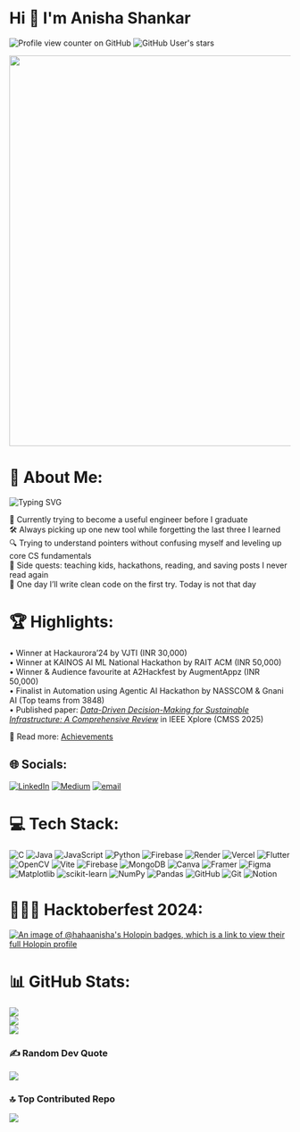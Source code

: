 # Hi 👋 I'm Anisha Shankar

![Profile view counter on GitHub](https://komarev.com/ghpvc/?username=hahaanisha)
![GitHub User's stars](https://img.shields.io/github/stars/hahaanisha?affiliations=OWNER%2CCOLLABORATOR&style=social)

<div align="center">
  <img src="https://64.media.tumblr.com/23ab6ab83aa8b30dd0c5614973f75816/4436965a9c018cab-f7/s1280x1920/e5c661fdc5e9a212b20037e072f8a05d2d06df16.gifv" width="700">
</div>

# 💫 About Me:
![Typing SVG](https://readme-typing-svg.demolab.com?font=&pause=1000&center=false&vCenter=true&width=450&lines=Passionate+Frontend+Developer;Open+Source+Contributor;+ML+Enthusiast)

🧩 Currently trying to become a useful engineer before I graduate<br>🛠️ Always picking up one new tool while forgetting the last three I learned<br>🔍 Trying to understand pointers without confusing myself and leveling up core CS fundamentals<br>🎒 Side quests: teaching kids, hackathons, reading, and saving posts I never read again<br>🔧 One day I’ll write clean code on the first try. Today is not that day


# 🏆 Highlights:
• Winner at Hackaurora’24 by VJTI (INR 30,000)<br>
• Winner at KAINOS AI ML National Hackathon by RAIT ACM (INR 50,000)<br>
• Winner & Audience favourite at A2Hackfest by AugmentAppz (INR 50,000)<br>
• Finalist in Automation using Agentic AI Hackathon by NASSCOM & Gnani AI (Top teams from 3848)<br>
• Published paper: *[Data-Driven Decision-Making for Sustainable Infrastructure: A Comprehensive Review](https://ieeexplore.ieee.org/document/11182472)* in IEEE Xplore (CMSS 2025)<br>

🔗 Read more: [Achievements](https://www.notion.so/PROGRESS-17ded9805f3480099a47e10cd25232aa)


## 🌐 Socials:
[![LinkedIn](https://img.shields.io/badge/LinkedIn-%230077B5.svg?logo=linkedin&logoColor=white)](https://linkedin.com/in/anisha-shankar-/) [![Medium](https://img.shields.io/badge/Medium-12100E?logo=medium&logoColor=white)](https://medium.com/@@anishashankar) [![email](https://img.shields.io/badge/Email-D14836?logo=gmail&logoColor=white)](mailto:anishashankar04@gmail.com) 

# 💻 Tech Stack:
![C](https://img.shields.io/badge/c-%2300599C.svg?style=flat-square&logo=c&logoColor=white) ![Java](https://img.shields.io/badge/java-%23ED8B00.svg?style=flat-square&logo=openjdk&logoColor=white) ![JavaScript](https://img.shields.io/badge/javascript-%23323330.svg?style=flat-square&logo=javascript&logoColor=%23F7DF1E) ![Python](https://img.shields.io/badge/python-3670A0?style=flat-square&logo=python&logoColor=ffdd54) ![Firebase](https://img.shields.io/badge/firebase-%23039BE5.svg?style=flat-square&logo=firebase) ![Render](https://img.shields.io/badge/Render-%46E3B7.svg?style=flat-square&logo=render&logoColor=white) ![Vercel](https://img.shields.io/badge/vercel-%23000000.svg?style=flat-square&logo=vercel&logoColor=white) ![Flutter](https://img.shields.io/badge/Flutter-%2302569B.svg?style=flat-square&logo=Flutter&logoColor=white) ![OpenCV](https://img.shields.io/badge/opencv-%23white.svg?style=flat-square&logo=opencv&logoColor=white) ![Vite](https://img.shields.io/badge/vite-%23646CFF.svg?style=flat-square&logo=vite&logoColor=white) ![Firebase](https://img.shields.io/badge/firebase-a08021?style=flat-square&logo=firebase&logoColor=ffcd34) ![MongoDB](https://img.shields.io/badge/MongoDB-%234ea94b.svg?style=flat-square&logo=mongodb&logoColor=white) ![Canva](https://img.shields.io/badge/Canva-%2300C4CC.svg?style=flat-square&logo=Canva&logoColor=white) ![Framer](https://img.shields.io/badge/Framer-black?style=flat-square&logo=framer&logoColor=blue) ![Figma](https://img.shields.io/badge/figma-%23F24E1E.svg?style=flat-square&logo=figma&logoColor=white) ![Matplotlib](https://img.shields.io/badge/Matplotlib-%23ffffff.svg?style=flat-square&logo=Matplotlib&logoColor=black) ![scikit-learn](https://img.shields.io/badge/scikit--learn-%23F7931E.svg?style=flat-square&logo=scikit-learn&logoColor=white) ![NumPy](https://img.shields.io/badge/numpy-%23013243.svg?style=flat-square&logo=numpy&logoColor=white) ![Pandas](https://img.shields.io/badge/pandas-%23150458.svg?style=flat-square&logo=pandas&logoColor=white) ![GitHub](https://img.shields.io/badge/github-%23121011.svg?style=flat-square&logo=github&logoColor=white) ![Git](https://img.shields.io/badge/git-%23F05033.svg?style=flat-square&logo=git&logoColor=white) ![Notion](https://img.shields.io/badge/Notion-%23000000.svg?style=flat-square&logo=notion&logoColor=white)

# 👩🏻‍💻 Hacktoberfest 2024:
[![An image of @hahaanisha's Holopin badges, which is a link to view their full Holopin profile](https://holopin.me/hahaanisha)](https://holopin.io/@hahaanisha)

# 📊 GitHub Stats:
![](https://github-readme-stats.vercel.app/api?username=hahaanisha&theme=tokyonight&hide_border=false&include_all_commits=false&count_private=false)<br/>
![](https://nirzak-streak-stats.vercel.app/?user=hahaanisha&theme=tokyonight&hide_border=false)<br/>
![](https://github-readme-stats.vercel.app/api/top-langs/?username=hahaanisha&theme=tokyonight&hide_border=false&include_all_commits=false&count_private=false&layout=compact)

### ✍️ Random Dev Quote
![](https://quotes-github-readme.vercel.app/api?type=horizontal&theme=radical)

### 🔝 Top Contributed Repo
![](https://github-contributor-stats.vercel.app/api?username=hahaanisha&limit=5&theme=dark&combine_all_yearly_contributions=true)



<!-- Proudly created with GPRM ( https://gprm.itsvg.in ) -->
